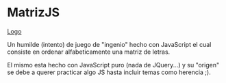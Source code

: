 # MatrizJS
[Logo ](https://raw.githubusercontent.com/gcosta87/extras/master/MatrizJS/matrizJS.captura.png)

Un humilde (intento) de juego de "ingenio" hecho con JavaScript el cual consiste en ordenar alfabeticamente una matriz de letras.

El mismo esta hecho con JavaScript puro (nada de JQuery...) y su "origen" se debe a querer practicar algo JS hasta incluir temas como herencia ;).
